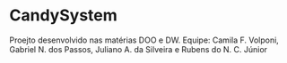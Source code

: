 # CandySystem
Proejto desenvolvido nas matérias DOO e DW. Equipe: Camila F. Volponi, Gabriel N. dos Passos, Juliano A. da Silveira e  Rubens do N. C. Júnior
